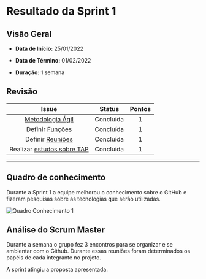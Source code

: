 # Resultado da Sprint 1

## Visão Geral

- **Data de Início:** 25/01/2022

- **Data de Término:** 01/02/2022

- **Duração:** 1 semana

## Revisão

|                                     Issue                                     |  Status   | Pontos |
| :---------------------------------------------------------------------------: | :-------: | :----: |
|      [Metodologia Ágil](https://github.com/fga-eps-mds/Tema-02/issues/4)      | Concluída |   1    |
|      Definir [Funções](https://github.com/fga-eps-mds/Tema-02/issues/5)       | Concluída |   1    |
|      Definir [Reuniões](https://github.com/fga-eps-mds/Tema-02/issues/6)      | Concluída |   1    |
| Realizar [estudos sobre TAP](https://github.com/fga-eps-mds/Tema-02/issues/8) | Concluída |   1    |

---

## Quadro de conhecimento

Durante a Sprint 1 a equipe melhorou o conhecimento sobre o GitHub e fizeram pesquisas sobre as tecnologias que serão utilizadas.

![Quadro Conhecimento 1](../../assets/quadroConhecimento1.png "Sprint 1 - Quadro de Conhecimento")

## Análise do Scrum Master

Durante a semana o grupo fez 3 encontros para se organizar e se ambientar com o Github. Durante essas reuniões foram determinados os papéis de cada integrante no projeto.

A sprint atingiu a proposta apresentada.

